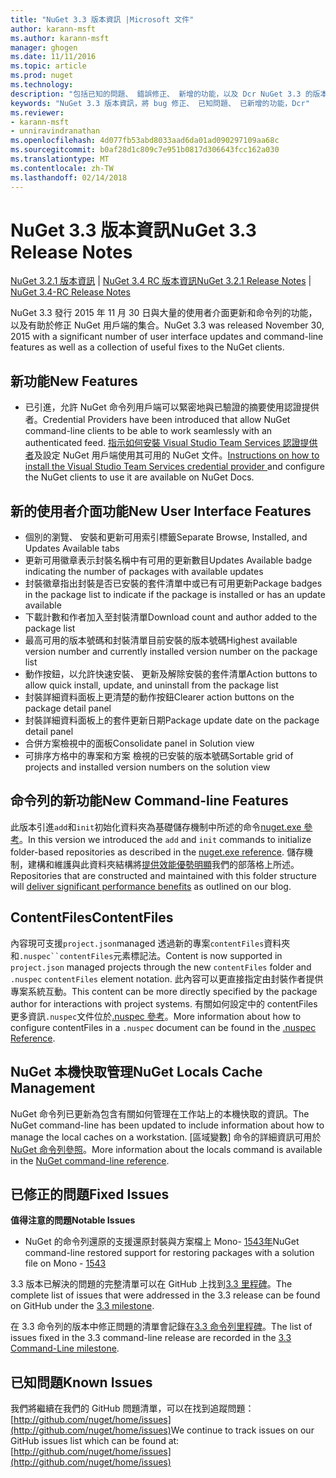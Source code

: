 ```yaml
---
title: "NuGet 3.3 版本資訊 |Microsoft 文件"
author: karann-msft
ms.author: karann-msft
manager: ghogen
ms.date: 11/11/2016
ms.topic: article
ms.prod: nuget
ms.technology: 
description: "包括已知的問題、 錯誤修正、 新增的功能，以及 Dcr NuGet 3.3 的版本資訊。"
keywords: "NuGet 3.3 版本資訊，將 bug 修正、 已知問題、 已新增的功能，Dcr"
ms.reviewer:
- karann-msft
- unniravindranathan
ms.openlocfilehash: 4d077fb53abd8033aad6da01ad090297109aa68c
ms.sourcegitcommit: b0af28d1c809c7e951b0817d306643fcc162a030
ms.translationtype: MT
ms.contentlocale: zh-TW
ms.lasthandoff: 02/14/2018
---
```

# <a name="nuget-33-release-notes"></a><span data-ttu-id="94e63-104">NuGet 3.3 版本資訊</span><span class="sxs-lookup"><span data-stu-id="94e63-104">NuGet 3.3 Release Notes</span></span>

<span data-ttu-id="94e63-105">[NuGet 3.2.1 版本資訊](../release-notes/nuget-3.2.1.md) | [NuGet 3.4 RC 版本資訊](../release-notes/nuget-3.4-RC.md)</span><span class="sxs-lookup"><span data-stu-id="94e63-105">[NuGet 3.2.1 Release Notes](../release-notes/nuget-3.2.1.md) | [NuGet 3.4-RC Release Notes](../release-notes/nuget-3.4-RC.md)</span></span>

<span data-ttu-id="94e63-106">NuGet 3.3 發行 2015 年 11 月 30 日與大量的使用者介面更新和命令列的功能，以及有助於修正 NuGet 用戶端的集合。</span><span class="sxs-lookup"><span data-stu-id="94e63-106">NuGet 3.3 was released November 30, 2015 with a significant number of user interface updates and command-line features as well as a collection of useful fixes to the NuGet clients.</span></span>

## <a name="new-features"></a><span data-ttu-id="94e63-107">新功能</span><span class="sxs-lookup"><span data-stu-id="94e63-107">New Features</span></span>

* <span data-ttu-id="94e63-108">已引進，允許 NuGet 命令列用戶端可以緊密地與已驗證的摘要使用認證提供者。</span><span class="sxs-lookup"><span data-stu-id="94e63-108">Credential Providers have been introduced that allow NuGet command-line clients to be able to work seamlessly with an authenticated feed.</span></span> <span data-ttu-id="94e63-109">[指示如何安裝 Visual Studio Team Services 認證提供者](../api/nuget-exe-credential-providers.md)及設定 NuGet 用戶端使用其可用的 NuGet 文件。</span><span class="sxs-lookup"><span data-stu-id="94e63-109">[Instructions on how to install the Visual Studio Team Services credential provider ](../api/nuget-exe-credential-providers.md) and configure the NuGet clients to use it are available on NuGet Docs.</span></span>

## <a name="new-user-interface-features"></a><span data-ttu-id="94e63-110">新的使用者介面功能</span><span class="sxs-lookup"><span data-stu-id="94e63-110">New User Interface Features</span></span>

* <span data-ttu-id="94e63-111">個別的瀏覽、 安裝和更新可用索引標籤</span><span class="sxs-lookup"><span data-stu-id="94e63-111">Separate Browse, Installed, and Updates Available tabs</span></span>
* <span data-ttu-id="94e63-112">更新可用徽章表示封裝名稱中有可用的更新數目</span><span class="sxs-lookup"><span data-stu-id="94e63-112">Updates Available badge indicating the number of packages with available updates</span></span>
* <span data-ttu-id="94e63-113">封裝徽章指出封裝是否已安裝的套件清單中或已有可用更新</span><span class="sxs-lookup"><span data-stu-id="94e63-113">Package badges in the package list to indicate if the package is installed or has an update available</span></span>
* <span data-ttu-id="94e63-114">下載計數和作者加入至封裝清單</span><span class="sxs-lookup"><span data-stu-id="94e63-114">Download count and author added to the package list</span></span>
* <span data-ttu-id="94e63-115">最高可用的版本號碼和封裝清單目前安裝的版本號碼</span><span class="sxs-lookup"><span data-stu-id="94e63-115">Highest available version number and currently installed version number on the package list</span></span>
* <span data-ttu-id="94e63-116">動作按鈕，以允許快速安裝、 更新及解除安裝的套件清單</span><span class="sxs-lookup"><span data-stu-id="94e63-116">Action buttons to allow quick install, update, and uninstall from the package list</span></span>
* <span data-ttu-id="94e63-117">封裝詳細資料面板上更清楚的動作按鈕</span><span class="sxs-lookup"><span data-stu-id="94e63-117">Clearer action buttons on the package detail panel</span></span>
* <span data-ttu-id="94e63-118">封裝詳細資料面板上的套件更新日期</span><span class="sxs-lookup"><span data-stu-id="94e63-118">Package update date on the package detail panel</span></span>
* <span data-ttu-id="94e63-119">合併方案檢視中的面板</span><span class="sxs-lookup"><span data-stu-id="94e63-119">Consolidate panel in Solution view</span></span>
* <span data-ttu-id="94e63-120">可排序方格中的專案和方案 檢視的已安裝的版本號碼</span><span class="sxs-lookup"><span data-stu-id="94e63-120">Sortable grid of projects and installed version numbers on the solution view</span></span>

## <a name="new-command-line-features"></a><span data-ttu-id="94e63-121">命令列的新功能</span><span class="sxs-lookup"><span data-stu-id="94e63-121">New Command-line Features</span></span>

<span data-ttu-id="94e63-122">此版本引進`add`和`init`初始化資料夾為基礎儲存機制中所述的命令[nuget.exe 參考](../tools/nuget-exe-cli-reference.md)。</span><span class="sxs-lookup"><span data-stu-id="94e63-122">In this version we introduced the `add` and `init` commands to initialize folder-based repositories as described in the [nuget.exe reference](../tools/nuget-exe-cli-reference.md).</span></span> <span data-ttu-id="94e63-123">儲存機制，建構和維護與此資料夾結構將[提供效能優勢明顯](http://blog.nuget.org/20150922/Accelerate-Package-Source.html)我們的部落格上所述。</span><span class="sxs-lookup"><span data-stu-id="94e63-123">Repositories that are constructed and maintained with this folder structure will [deliver significant performance benefits](http://blog.nuget.org/20150922/Accelerate-Package-Source.html) as outlined on our blog.</span></span>

## <a name="contentfiles"></a><span data-ttu-id="94e63-124">ContentFiles</span><span class="sxs-lookup"><span data-stu-id="94e63-124">ContentFiles</span></span>

<span data-ttu-id="94e63-125">內容現可支援`project.json`managed 透過新的專案`contentFiles`資料夾和`.nuspec``contentFiles`元素標記法。</span><span class="sxs-lookup"><span data-stu-id="94e63-125">Content is now supported in `project.json` managed projects through the new `contentFiles` folder and `.nuspec` `contentFiles` element notation.</span></span>  <span data-ttu-id="94e63-126">此內容可以更直接指定由封裝作者提供專案系統互動。</span><span class="sxs-lookup"><span data-stu-id="94e63-126">This content can be more directly specified by the package author for interactions with project systems.</span></span>  <span data-ttu-id="94e63-127">有關如何設定中的 contentFiles 更多資訊`.nuspec`文件位於[.nuspec 參考](../reference/nuspec.md)。</span><span class="sxs-lookup"><span data-stu-id="94e63-127">More information about how to configure contentFiles in a `.nuspec` document can be found in the [.nuspec Reference](../reference/nuspec.md).</span></span>

## <a name="nuget-locals-cache-management"></a><span data-ttu-id="94e63-128">NuGet 本機快取管理</span><span class="sxs-lookup"><span data-stu-id="94e63-128">NuGet Locals Cache Management</span></span>

<span data-ttu-id="94e63-129">NuGet 命令列已更新為包含有關如何管理在工作站上的本機快取的資訊。</span><span class="sxs-lookup"><span data-stu-id="94e63-129">The NuGet command-line has been updated to include information about how to manage the local caches on a workstation.</span></span>  <span data-ttu-id="94e63-130">[區域變數] 命令的詳細資訊可用於[NuGet 命令列參照](../tools/cli-ref-locals.md)。</span><span class="sxs-lookup"><span data-stu-id="94e63-130">More information about the locals command is available in the [NuGet command-line reference](../tools/cli-ref-locals.md).</span></span>

## <a name="fixed-issues"></a><span data-ttu-id="94e63-131">已修正的問題</span><span class="sxs-lookup"><span data-stu-id="94e63-131">Fixed Issues</span></span>

<span data-ttu-id="94e63-132">**值得注意的問題**</span><span class="sxs-lookup"><span data-stu-id="94e63-132">**Notable Issues**</span></span>

* <span data-ttu-id="94e63-133">NuGet 的命令列還原的支援還原封裝與方案檔上 Mono- [1543年](https://github.com/NuGet/Home/issues/1543)</span><span class="sxs-lookup"><span data-stu-id="94e63-133">NuGet command-line restored support for restoring packages with a solution file on Mono - [1543](https://github.com/NuGet/Home/issues/1543)</span></span>

<span data-ttu-id="94e63-134">3.3 版本已解決的問題的完整清單可以在 GitHub 上找到[3.3 里程碑](https://github.com/NuGet/Home/issues?q=is%3Aissue+milestone%3A3.3.0+is%3Aclosed)。</span><span class="sxs-lookup"><span data-stu-id="94e63-134">The complete list of issues that were addressed in the 3.3 release can be found on GitHub under the [3.3 milestone](https://github.com/NuGet/Home/issues?q=is%3Aissue+milestone%3A3.3.0+is%3Aclosed).</span></span>

<span data-ttu-id="94e63-135">在 3.3 命令列的版本中修正問題的清單會記錄在[3.3 命令列里程碑](https://github.com/NuGet/Home/issues?q=is%3Aissue+is%3Aclosed+milestone%3A3.3.0-commandline)。</span><span class="sxs-lookup"><span data-stu-id="94e63-135">The list of issues fixed in the 3.3 command-line release are recorded in the [3.3 Command-Line milestone](https://github.com/NuGet/Home/issues?q=is%3Aissue+is%3Aclosed+milestone%3A3.3.0-commandline).</span></span>

## <a name="known-issues"></a><span data-ttu-id="94e63-136">已知問題</span><span class="sxs-lookup"><span data-stu-id="94e63-136">Known Issues</span></span>

<span data-ttu-id="94e63-137">我們將繼續在我們的 GitHub 問題清單，可以在找到追蹤問題： [http://github.com/nuget/home/issues](http://github.com/nuget/home/issues)</span><span class="sxs-lookup"><span data-stu-id="94e63-137">We continue to track issues on our GitHub issues list which can be found at: [http://github.com/nuget/home/issues](http://github.com/nuget/home/issues)</span></span>